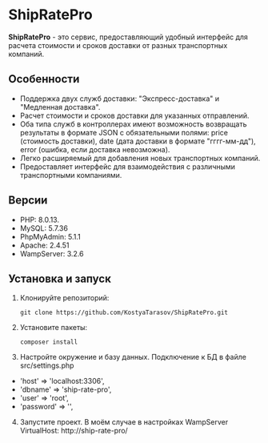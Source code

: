 # ShipRatePro

**ShipRatePro** - это сервис, предоставляющий удобный интерфейс для расчета стоимости и сроков доставки от разных транспортных компаний.

## Особенности

- Поддержка двух служб доставки: "Экспресс-доставка" и "Медленная доставка".
- Расчет стоимости и сроков доставки для указанных отправлений.
- Оба типа служб в контроллерах имеют возможность возвращать результаты в формате JSON с обязательными полями: price (стоимость доставки), date (дата доставки в формате "гггг-мм-дд"), error (ошибка, если доставка невозможна).
- Легко расширяемый для добавления новых транспортных компаний.
- Предоставляет интерфейс для взаимодействия с различными транспортными компаниями.

## Версии

- PHP: 8.0.13.
- MySQL: 5.7.36
- PhpMyAdmin: 5.1.1
- Apache: 2.4.51
- WampServer: 3.2.6

## Установка и запуск

1. Клонируйте репозиторий:

   ```
   git clone https://github.com/KostyaTarasov/ShipRatePro.git
   ```

2. Установите пакеты:

   ```
   composer install
   ```

3. Настройте окружение и базу данных. Подключение к БД в файле src/settings.php
 - 'host' => 'localhost:3306',
 - 'dbname' => 'ship-rate-pro',
 - 'user' => 'root',
 - 'password' => '',

4. Запустите проект. В моём случае в настройках WampServer VirtualHost: http://ship-rate-pro/